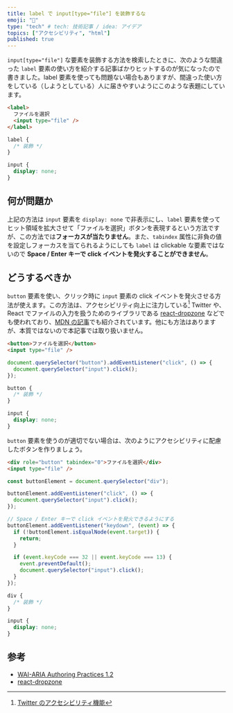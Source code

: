 ```yaml
---
title: label で input[type="file"] を装飾するな
emoji: "📄"
type: "tech" # tech: 技術記事 / idea: アイデア
topics: ["アクセシビリティ", "html"]
published: true
---
```


`input[type="file"]` な要素を装飾する方法を検索したときに、次のような間違った `label` 要素の使い方を紹介する記事ばかりヒットするのが気になったので書きました。label 要素を使っても問題ない場合もありますが、間違った使い方をしている（しようとしている）人に届きやすいようにこのような表題にしています。

```html
<label>
  ファイルを選択
  <input type="file" />
</label>
```

```css
label {
  /* 装飾 */
}

input {
  display: none;
}
```

## 何が問題か

上記の方法は `input` 要素を `display: none` で非表示にし、`label` 要素を使ってヒット領域を拡大させて「ファイルを選択」ボタンを表現するという方法ですが、この方法では**フォーカスが当たりません**。また、`tabindex` 属性に非負の値を設定しフォーカスを当てられるようにしても `label` は clickable な要素ではないので **Space / Enter キーで click イベントを発火することができません**。

## どうするべきか

`button` 要素を使い、クリック時に `input` 要素の click イベントを発火させる方法が使えます。この方法は、アクセシビリティ向上に注力している[^1] Twitter や、React でファイルの入力を扱うためのライブラリである [react-dropzone](https://github.com/react-dropzone/react-dropzone) などでも使われており、[MDN の記事](https://developer.mozilla.org/ja/docs/Web/API/File/Using_files_from_web_applications#click_%E3%83%A1%E3%82%BD%E3%83%83%E3%83%89%E3%82%92%E4%BD%BF%E7%94%A8%E3%81%97%E3%81%A6%E9%9D%9E%E8%A1%A8%E7%A4%BA%E3%81%AE_input_%E8%A6%81%E7%B4%A0%E3%82%92%E4%BD%BF%E7%94%A8%E3%81%99%E3%82%8B)でも紹介されています。他にも方法はありますが、本質ではないので本記事では取り扱いません。

<!-- prettier-ignore -->
```html
<button>ファイルを選択</button>
<input type="file" />
```

```js
document.querySelector("button").addEventListener("click", () => {
  document.querySelector("input").click();
});
```

```css
button {
  /* 装飾 */
}

input {
  display: none;
}
```

`button` 要素を使うのが適切でない場合は、次のようにアクセシビリティに配慮したボタンを作りましょう。

```html
<div role="button" tabindex="0">ファイルを選択</div>
<input type="file" />
```

```js
const buttonElement = document.querySelector("div");

buttonElement.addEventListener("click", () => {
  document.querySelector("input").click();
});

// Space / Enter キーで click イベントを発火できるようにする
buttonElement.addEventListener("keydown", (event) => {
  if (!buttonElement.isEqualNode(event.target)) {
    return;
  }

  if (event.keyCode === 32 || event.keyCode === 13) {
    event.preventDefault();
    document.querySelector("input").click();
  }
});
```

```css
div {
  /* 装飾 */
}

input {
  display: none;
}
```

## 参考

- [WAI-ARIA Authoring Practices 1.2](https://www.w3.org/TR/wai-aria-practices/#button)
- [react-dropzone](https://github.com/react-dropzone/react-dropzone)

[^1]: [Twitter のアクセシビリティ機能](https://help.twitter.com/ja/using-twitter/accessibility-features)
